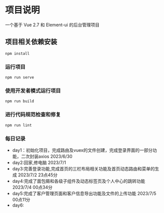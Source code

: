 # 项目说明
一个基于 Vue 2.7 和 Element-ui 的后台管理项目
## 项目相关依赖安装
```
npm install
```

### 运行项目
```
npm run serve
```

### 使用开发者模式运行项目
```
npm run build
```

### 进行代码规范检查和修复
```
npm run lint
```

### 每日记录
- day1：初始化项目，完成路由及vuex的文件创建，完成登录界面的一部分功能，二次封装axios 2023/6/30 
- day2:回家,修电脑 2023/7/1 
- day3:完善登录功能,完成首页的三栏布局相关功能及首页动态路由和菜单的生成 2023/7/2 23点45分
- day4:完成了面包屑和各级子组件及动态标签页及个人中心的跳转功能 2023/7/4 00点34分
- day5:完成了客户管理页面和客户信息导出功能及文件的上传功能 2023/7/5 00点11分
- day6: